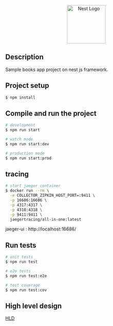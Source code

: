 <p align="center">
  <a href="http://nestjs.com/" target="blank"><img src="https://nestjs.com/img/logo-small.svg" width="120" alt="Nest Logo" /></a>
</p>

## Description

Sample books app project on nest js framework.

## Project setup

```bash
$ npm install
```

## Compile and run the project

```bash
# development
$ npm run start

# watch mode
$ npm run start:dev

# production mode
$ npm run start:prod
```
## tracing

```bash
# start jaeger container
$ docker run --rm \
  -e COLLECTOR_ZIPKIN_HOST_PORT=:9411 \
  -p 16686:16686 \
  -p 4317:4317 \
  -p 4318:4318 \
  -p 9411:9411 \
  jaegertracing/all-in-one:latest
```
jaeger-ui : http://localhost:16686/ 

## Run tests

```bash
# unit tests
$ npm run test

# e2e tests
$ npm run test:e2e

# test coverage
$ npm run test:cov
```
## High level design
<a href="HLD.png">HLD</a>